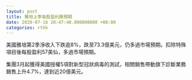 ```yaml
---
layout: post
title: 雅培上季每股盈利勝預期
date: 2020-07-16 20:47:40.000000000 +08:00
categories: rthk
---
```


美國雅培第2季淨收入下跌逾8%，跌至73.3億美元，仍多過市場預期。扣除特殊項目後每股盈利57美仙，多過市場預期。

集團3月起獲得美國授權5項對新型冠狀病毒的測試，相關銷售帶動旗下診斷業務銷售上升4.7%，達到近20億美元。
